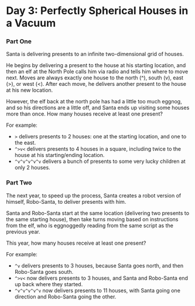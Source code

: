 # Day 3: Perfectly Spherical Houses in a Vacuum

### Part One

Santa is delivering presents to an infinite two-dimensional grid of houses.

He begins by delivering a present to the house at his starting location, and then an elf at the North Pole calls him via radio and tells him where to move next. Moves are always exactly one house to the north (^), south (v), east (>), or west (<). After each move, he delivers another present to the house at his new location.

However, the elf back at the north pole has had a little too much eggnog, and so his directions are a little off, and Santa ends up visiting some houses more than once. How many houses receive at least one present?

For example:

 - `>` delivers presents to 2 houses: one at the starting location, and one to the east.
 - `^>v<` delivers presents to 4 houses in a square, including twice to the house at his starting/ending location.
 - `^v^v^v^v^v` delivers a bunch of presents to some very lucky children at only 2 houses.
 
 ### Part Two
 
 The next year, to speed up the process, Santa creates a robot version of himself, Robo-Santa, to deliver presents with him.
 
 Santa and Robo-Santa start at the same location (delivering two presents to the same starting house), then take turns moving based on instructions from the elf, who is eggnoggedly reading from the same script as the previous year.
 
 This year, how many houses receive at least one present?
 
 For example:
 
  - `^v` delivers presents to 3 houses, because Santa goes north, and then Robo-Santa goes south.
  - `^>v<` now delivers presents to 3 houses, and Santa and Robo-Santa end up back where they started.
  - `^v^v^v^v^v` now delivers presents to 11 houses, with Santa going one direction and Robo-Santa going the other.